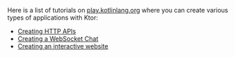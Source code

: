 [//]: # (title: Getting Started with Ktor)

Here is a list of tutorials on [play.kotlinlang.org](https://play.kotlinlang.org/hands-on/) where you can create various types of applications with Ktor:
* [Creating HTTP APIs](https://play.kotlinlang.org/hands-on/Creating%20HTTP%20APIs%20with%20Ktor/)
* [Creating a WebSocket Chat](https://play.kotlinlang.org/hands-on/Creating%20a%20WebSocket%20Chat%20with%20Ktor/)
* [Creating an interactive website](https://play.kotlinlang.org/hands-on/Creating%20a%20website%20with%20Ktor/)
